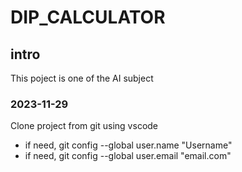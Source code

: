 # DIP_CALCULATOR
## intro
This poject is one of the AI subject
### 2023-11-29
Clone project from git using vscode
  - if need, git config --global user.name "Username"
  - if need, git config --global user.email "email.com"

